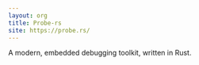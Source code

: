 ```yaml
---
layout: org
title: Probe-rs
site: https://probe.rs/
---
```


A modern, embedded debugging toolkit, written in Rust.

